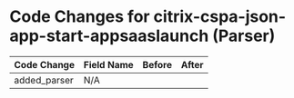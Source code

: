 # Code Changes for citrix-cspa-json-app-start-appsaaslaunch (Parser)

| Code Change | Field Name | Before | After |
|-------------|------------|--------|-------|
| added_parser | N/A |  |  |